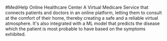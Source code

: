 #MediHelp Online Healthcare Center
A Virtual Medicare Service that connects patients and doctors in an online platform, letting them to consult at the comfort of their home, thereby creating a safe and a reliable virtual atmosphere. It's also integrated with a ML model that predicts the disease which the patient is most probable to have based on the symptoms exhibited.
